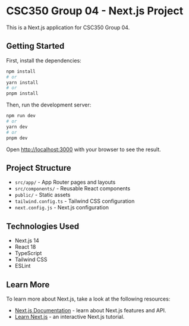 # CSC350 Group 04 - Next.js Project

This is a Next.js application for CSC350 Group 04.

## Getting Started

First, install the dependencies:

```bash
npm install
# or
yarn install
# or
pnpm install
```

Then, run the development server:

```bash
npm run dev
# or
yarn dev
# or
pnpm dev
```

Open [http://localhost:3000](http://localhost:3000) with your browser to see the result.

## Project Structure

- `src/app/` - App Router pages and layouts
- `src/components/` - Reusable React components
- `public/` - Static assets
- `tailwind.config.ts` - Tailwind CSS configuration
- `next.config.js` - Next.js configuration

## Technologies Used

- Next.js 14
- React 18
- TypeScript
- Tailwind CSS
- ESLint

## Learn More

To learn more about Next.js, take a look at the following resources:

- [Next.js Documentation](https://nextjs.org/docs) - learn about Next.js features and API.
- [Learn Next.js](https://nextjs.org/learn) - an interactive Next.js tutorial.